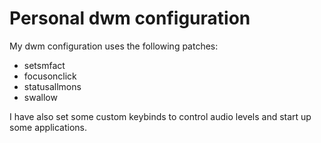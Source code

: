 # Personal dwm configuration

My dwm configuration uses the following patches:

- setsmfact
- focusonclick
- statusallmons
- swallow

I have also set some custom keybinds to control audio levels and start up some
applications.  
